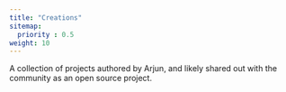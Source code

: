 ```yaml
---
title: "Creations"
sitemap:
  priority : 0.5
weight: 10
---
```

A collection of projects authored by Arjun, and likely shared out with the community as an open source project.
